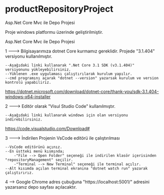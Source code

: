 # productRepositoryProject
Asp.Net Core Mvc ile Depo Projesi


Proje windows platformu üzerinde geliştirilmiştir.

Asp.Net Core Mvc ile Depo Projesi

1 ---> Bilgisayarımıza dotnet Core kurmamız gereklidir. Projede "3.1.404" versiyonu kullanılmıştır.
	
	--Aşağıdaki linki kullanarak ".Net Core 3.1 SDK (v3.1.404)" versiyonunu yükleyebilirsiniz.
	--Yüklenen .exe uygulaması çalıştırılarak kurulum yapılır.
	--cmd programını açarak "dotnet --version" yazarsak kurulum ve version kontrolü yapabiliriz. 
https://dotnet.microsoft.com/download/dotnet-core/thank-you/sdk-3.1.404-windows-x64-installer

2 ---> Editör olarak "Visul Studio Code" kullanılmıştır.
	
	--Aşağıdaki linki kullanarak windows için olan versiyonu indirebilirsiniz.
https://code.visualstudio.com/Download#

3 ---> İndirilen Projenin VsCode editörü ile çalıştırılması
	
	--VsCode editörünü açınız.
	--En üstteki menü kısmında;
		-"File --> Open Folder" seçeneği ile indirilen klasör içerisinden "repositoryManagement" seçilir.
		-"Terminal --> New Terminal" seçeneği ile terminal açılır.
	--Alt kısımda açılan terminal ekranına "dotnet watch run" yazarak çalıştırırız.

4 --> Google Chrome adres çubuğuna "https://localhost:5001/" adresini yazarsanız depo sayfası açılacaktır.   
